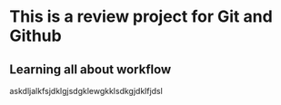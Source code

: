 # This is a review project for Git and Github

## Learning all about workflow

askdljalkfsjdklgjsdgklewgkklsdkgjdklfjdsl
